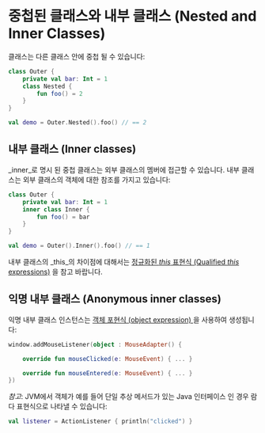 # 중첩된 클래스와 내부 클래스 \(Nested and Inner Classes\)

클래스는 다른 클래스 안에 중첩 될 수 있습니다:

```kotlin
class Outer {
    private val bar: Int = 1
    class Nested {
        fun foo() = 2
    }
}

val demo = Outer.Nested().foo() // == 2
```

## 내부 클래스 \(Inner classes\)

_inner_로 명시 된 중첩 클래스는 외부 클래스의 멤버에 접근할 수 있습니다. 내부 클래스는 외부 클래스의 객체에 대한 참조를 가지고 있습니다:

```kotlin
class Outer {
    private val bar: Int = 1
    inner class Inner {
        fun foo() = bar
    }
}

val demo = Outer().Inner().foo() // == 1
```

내부 클래스의 _this_의 차이점에 대해서는 [정규화된 _this_ 표현식 \(Qualified _this_ expressions\)](https://kotlinlang.org/docs/reference/this-expressions.html) 을 참고 바랍니다.

## 익명 내부 클래스 \(Anonymous inner classes\)

익명 내부 클래스 인스턴스는 [객체 포현식 \(object expression\) ](object-expressions-and-declarations.md#object-expressions)을 사용하여 생성됩니다:

```kotlin
window.addMouseListener(object : MouseAdapter() {

    override fun mouseClicked(e: MouseEvent) { ... }

    override fun mouseEntered(e: MouseEvent) { ... }
})
```

_참고_: JVM에서 객체가 예를 들어 단일 추상 메서드가 있는 Java 인터페이스 인 경우 람다 표현식으로 나타낼 수 있습니다:

```kotlin
val listener = ActionListener { println("clicked") }
```

